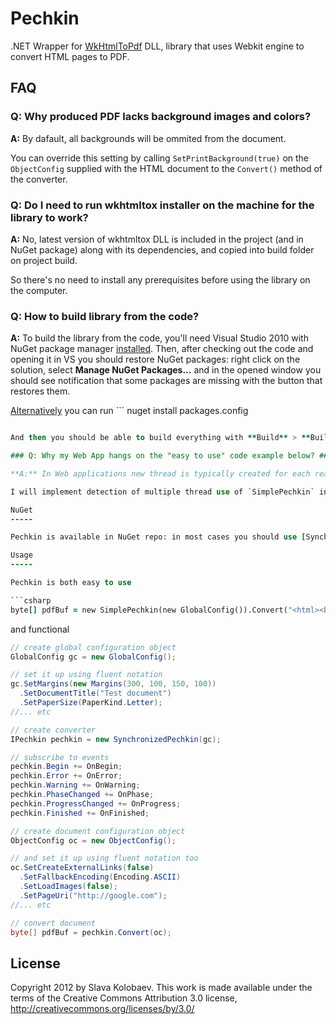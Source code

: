 Pechkin
=======

.NET Wrapper for [WkHtmlToPdf](http://github.com/antialize/wkhtmltopdf) DLL, library that uses Webkit engine to convert HTML pages to PDF.

FAQ
---

### Q: Why produced PDF lacks background images and colors? ###

**A:** By dafault, all backgrounds will be ommited from the document.

You can override this setting by calling `SetPrintBackground(true)` on the `ObjectConfig` supplied with the HTML document to the `Convert()` method of the converter.

### Q: Do I need to run wkhtmltox installer on the machine for the library to work? ###

**A:** No, latest version of wkhtmltox DLL is included in the project (and in NuGet package) along with its dependencies, and copied into build folder on project build.

So there's no need to install any prerequisites before using the library on the computer.

### Q: How to build library from the code? ###

**A:** To build the library from the code, you'll need Visual Studio 2010 with NuGet package manager [installed](http://docs.nuget.org/docs/start-here/installing-nuget). Then, after checking out the code and opening it in VS you should restore NuGet packages: right click on the solution, select **Manage NuGet Packages...** and in the opened window you should see notification that some packages are missing with the button that restores them.

[Alternatively](http://stackoverflow.com/questions/6876732/how-do-i-get-nuget-to-install-update-all-the-packages-in-the-packages-config) you can run ```
nuget install packages.config
``` for every project in the solution. (Two test projects with xunit, others supporting Common.Logging.)

And then you should be able to build everything with **Build** > **Build Solution** menu item.

### Q: Why my Web App hangs on the "easy to use" code example below? ###

**A:** In Web applications new thread is typically created for each reauest processed. `SimplePechkin` is designed to work only within one thread, so you should use `SynchronizedPechkin` instead. Just install another NuGet package and change every occurence of `SimplePechkin` to `SynchronizedPechkin`, that's it.

I will implement detection of multiple thread use of `SimplePechkin` in the future and there will be exception thrown in that case.

NuGet
-----

Pechkin is available in NuGet repo: in most cases you should use [SynchronizedPechkin](https://nuget.org/packages/Pechkin.Synchronized) as it protects multithreaded code from crashing the lib. But for simple usage from one thread, you can use [SimplePechkin](https://nuget.org/packages/Pechkin) directly.

Usage
-----

Pechkin is both easy to use

```csharp
byte[] pdfBuf = new SimplePechkin(new GlobalConfig()).Convert("<html><body><h1>Hello world!</h1></body></html>");
```

and functional

```csharp
// create global configuration object
GlobalConfig gc = new GlobalConfig();

// set it up using fluent notation
gc.SetMargins(new Margins(300, 100, 150, 100))
  .SetDocumentTitle("Test document")
  .SetPaperSize(PaperKind.Letter);
//... etc

// create converter
IPechkin pechkin = new SynchronizedPechkin(gc);

// subscribe to events
pechkin.Begin += OnBegin;
pechkin.Error += OnError;
pechkin.Warning += OnWarning;
pechkin.PhaseChanged += OnPhase;
pechkin.ProgressChanged += OnProgress;
pechkin.Finished += OnFinished;

// create document configuration object
ObjectConfig oc = new ObjectConfig();

// and set it up using fluent notation too
oc.SetCreateExternalLinks(false)
  .SetFallbackEncoding(Encoding.ASCII)
  .SetLoadImages(false);
  .SetPageUri("http://google.com");
//... etc

// convert document
byte[] pdfBuf = pechkin.Convert(oc);
```

License
-------

Copyright 2012 by Slava Kolobaev. This work is made available under the terms of the Creative Commons Attribution 3.0 license, http://creativecommons.org/licenses/by/3.0/
